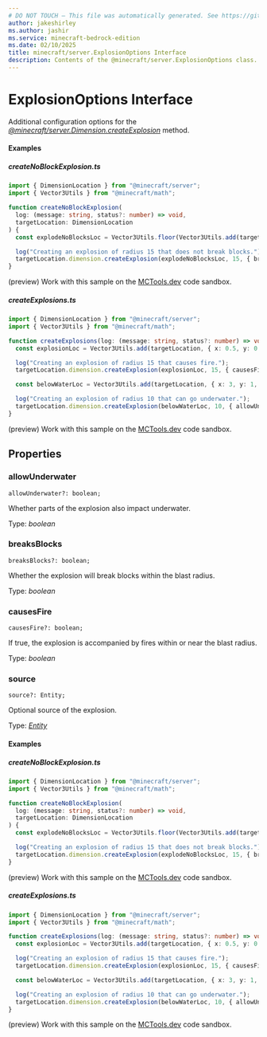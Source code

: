 ```yaml
---
# DO NOT TOUCH — This file was automatically generated. See https://github.com/mojang/minecraftapidocsgenerator to modify descriptions, examples, etc.
author: jakeshirley
ms.author: jashir
ms.service: minecraft-bedrock-edition
ms.date: 02/10/2025
title: minecraft/server.ExplosionOptions Interface
description: Contents of the @minecraft/server.ExplosionOptions class.
---
```

# ExplosionOptions Interface

Additional configuration options for the [*@minecraft/server.Dimension.createExplosion*](../../../scriptapi/minecraft/server/Dimension.md#createexplosion) method.

#### Examples

##### ***createNoBlockExplosion.ts***

```typescript
import { DimensionLocation } from "@minecraft/server";
import { Vector3Utils } from "@minecraft/math";

function createNoBlockExplosion(
  log: (message: string, status?: number) => void,
  targetLocation: DimensionLocation
) {
  const explodeNoBlocksLoc = Vector3Utils.floor(Vector3Utils.add(targetLocation, { x: 1, y: 2, z: 1 }));

  log("Creating an explosion of radius 15 that does not break blocks.");
  targetLocation.dimension.createExplosion(explodeNoBlocksLoc, 15, { breaksBlocks: false });
}
```

(preview) Work with this sample on the [MCTools.dev](https://mctools.dev/?open=gp/createNoBlockExplosion.ts) code sandbox.

##### ***createExplosions.ts***

```typescript
import { DimensionLocation } from "@minecraft/server";
import { Vector3Utils } from "@minecraft/math";

function createExplosions(log: (message: string, status?: number) => void, targetLocation: DimensionLocation) {
  const explosionLoc = Vector3Utils.add(targetLocation, { x: 0.5, y: 0.5, z: 0.5 });

  log("Creating an explosion of radius 15 that causes fire.");
  targetLocation.dimension.createExplosion(explosionLoc, 15, { causesFire: true });

  const belowWaterLoc = Vector3Utils.add(targetLocation, { x: 3, y: 1, z: 3 });

  log("Creating an explosion of radius 10 that can go underwater.");
  targetLocation.dimension.createExplosion(belowWaterLoc, 10, { allowUnderwater: true });
}
```

(preview) Work with this sample on the [MCTools.dev](https://mctools.dev/?open=gp/createExplosions.ts) code sandbox.

## Properties

### **allowUnderwater**
`allowUnderwater?: boolean;`

Whether parts of the explosion also impact underwater.

Type: *boolean*

### **breaksBlocks**
`breaksBlocks?: boolean;`

Whether the explosion will break blocks within the blast radius.

Type: *boolean*

### **causesFire**
`causesFire?: boolean;`

If true, the explosion is accompanied by fires within or near the blast radius.

Type: *boolean*

### **source**
`source?: Entity;`

Optional source of the explosion.

Type: [*Entity*](Entity.md)

#### Examples

##### ***createNoBlockExplosion.ts***

```typescript
import { DimensionLocation } from "@minecraft/server";
import { Vector3Utils } from "@minecraft/math";

function createNoBlockExplosion(
  log: (message: string, status?: number) => void,
  targetLocation: DimensionLocation
) {
  const explodeNoBlocksLoc = Vector3Utils.floor(Vector3Utils.add(targetLocation, { x: 1, y: 2, z: 1 }));

  log("Creating an explosion of radius 15 that does not break blocks.");
  targetLocation.dimension.createExplosion(explodeNoBlocksLoc, 15, { breaksBlocks: false });
}
```

(preview) Work with this sample on the [MCTools.dev](https://mctools.dev/?open=gp/createNoBlockExplosion.ts) code sandbox.

##### ***createExplosions.ts***

```typescript
import { DimensionLocation } from "@minecraft/server";
import { Vector3Utils } from "@minecraft/math";

function createExplosions(log: (message: string, status?: number) => void, targetLocation: DimensionLocation) {
  const explosionLoc = Vector3Utils.add(targetLocation, { x: 0.5, y: 0.5, z: 0.5 });

  log("Creating an explosion of radius 15 that causes fire.");
  targetLocation.dimension.createExplosion(explosionLoc, 15, { causesFire: true });

  const belowWaterLoc = Vector3Utils.add(targetLocation, { x: 3, y: 1, z: 3 });

  log("Creating an explosion of radius 10 that can go underwater.");
  targetLocation.dimension.createExplosion(belowWaterLoc, 10, { allowUnderwater: true });
}
```

(preview) Work with this sample on the [MCTools.dev](https://mctools.dev/?open=gp/createExplosions.ts) code sandbox.
